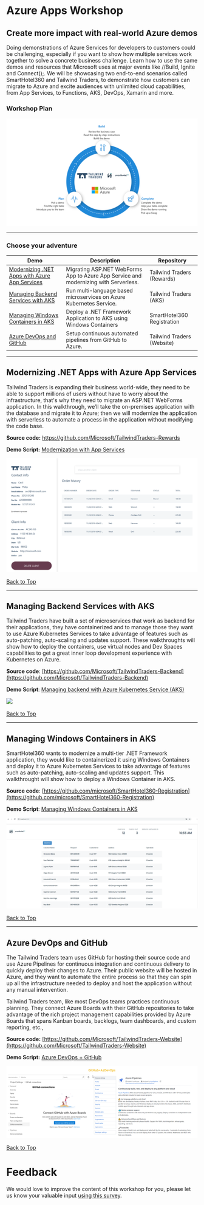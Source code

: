 # Azure Apps Workshop

## Create more impact with real-world Azure demos

Doing demonstrations of Azure Services for developers to customers could be challenging, especially if you want to show how multiple services work together to solve a concrete business challenge. Learn how to use the same demos and resources that Microsoft uses at major events like //Build, Ignite and Connect();. We will be showcasing two end-to-end scenarios called SmartHotel360 and Tailwind Traders, to demonstrate how customers can migrate to Azure and excite audiences with unlimited cloud capabilities, from App Services, to Functions, AKS, DevOps, Xamarin and more.

### Workshop Plan

![](Images/gameplan.png)

-------------------------
### Choose your adventure

| Demo​                               | Description​                                                                           | Repository​                         |
|------------------------------------|---------------------------------------------------------------------------------------|------------------------------------|
| [Modernizing .NET Apps with Azure App Services](#Modernizing-NET-apps-with-Azure-App-Services)​    | Migrating ASP.NET WebForms App to Azure App Service and modernizing with Serverless. ​ | Tailwind Traders (Rewards)​         |
| [Managing Backend Services with AKS](#managing-backend-services-with-aks)​ | Run multi-language based microservices on Azure Kubernetes Service. ​                  | Tailwind Traders (AKS)​             |
| [Managing Windows Containers in AKS](#managing-windows-containers-in-aks)​                       | Deploy a .NET Framework Application to AKS using Windows Containers                                  | SmartHotel360 Registration​ |
| [Azure DevOps and GitHub](#Azure-DevOps-and-GitHub])​                             | Setup continuous automated pipelines from GitHub to Azure.​                            | Tailwind Traders (Website)​         
-------------------------
## Modernizing .NET Apps with Azure App Services
 
Tailwind Traders is expanding their business world-wide, they need to be able to support millions of users without have to worry about the infrastructure, that's why they need to migrate an ASP.NET WebForms application. In this walkthrough, we’ll take the on-premises application with the database and migrate it to Azure; then we will modernize the application with serverless to automate a process in the application without modifying the code base.
 
**Source code:** https://github.com/Microsoft/TailwindTraders-Rewards

**Demo Script:** [Modernization with App Services](https://github.com/Microsoft/TailwindTraders/tree/master/Documents/DemoScripts/Modernizing%20.NET%20Apps#modernizing-net-apps)

![](Images/appservice.png)

[Back to Top](#choose-your-adventure)

-------------------------
## Managing Backend Services with AKS

Tailwind Traders have built a set of microservices that work as backend for their applications, they have containerized and to manage those they want to use Azure Kubernetes Services to take advantage of features such as auto-patching, auto-scaling and updates support. These walkthroughts will show how to deploy the containers, use virtual nodes and Dev Spaces capabilities to get a great inner loop development experience with Kubernetes on Azure.

**Source code**: [https://github.com/Microsoft/TailwindTraders-Backend](https://github.com/Microsoft/TailwindTraders-Backend)

**Demo Script**: [Managing backend with Azure Kubernetes Service (AKS)](https://github.com/Microsoft/TailwindTraders/tree/master/Documents/DemoScripts/Managing%20backend%20with%20Azure%20Kubernetes%20Service%20(AKS))

![](Images/TTWeb.png)

[Back to Top](#choose-your-adventure)

-------------------------
## Managing Windows Containers in AKS

SmartHotel360 wants to modernize a multi-tier .NET Framework application, they would like to containerized it using Windows Containers and deploy it to Azure Kubernetes Services to take advantage of features such as auto-patching, auto-scaling and updates support. This walkthrought will show how to deploy a Windows Container in AKS.

**Source code**: [https://github.com/microsoft/SmartHotel360-Registration](https://github.com/microsoft/SmartHotel360-Registration)

**Demo Script**: [Managing Windows Containers in AKS](https://github.com/microsoft/SmartHotel360-Registration)

![](Images/sh360registration.png)

[Back to Top](#choose-your-adventure)

-------------------------
## Azure DevOps and GitHub

The Tailwind Traders team uses GitHub for hosting their source code and use Azure Pipelines for continuous integration and continuous delivery to quickly deploy their changes to Azure. Their public website will be hosted in Azure, and they want to automate the entire process so that they can spin up all the infrastructure needed to deploy and host the application without any manual intervention.

Tailwind Traders team, like most DevOps teams practices continuous planning. They connect Azure Boards with their GitHub repositories to take advantage of the rich project management capabilities provided by Azure Boards that spans Kanban boards, backlogs, team dashboards, and custom reporting, etc.,

**Source code:** [https://github.com/Microsoft/TailwindTraders-Website](https://github.com/Microsoft/TailwindTraders-Website)

**Demo Script:** [Azure DevOps + GitHub](https://github.com/Microsoft/TailwindTraders/tree/master/Documents/DemoScripts/Integrating%20Azure%20Pipelines%2C%20GitHub%20and%20Azure%20Boards#integrating-azure-pipelines-github-and-azure-boards)

![](Images/GHAzureDevOps.png)

[Back to Top](#choose-your-adventure)

# Feedback

We would love to improve the content of this workshop for you, please let us know your valuable input [using this survey](https://forms.office.com/Pages/ResponsePage.aspx?id=v4j5cvGGr0GRqy180BHbR5QLLLTqNRJPu88tkErU0pxUMjVCMlM5QVQ4SllJT1MwN1hPMUZVVUI4Wi4u).
